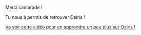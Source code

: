 
Merci camarade ! 

Tu nous à permis de retrouver Osiris ! 

[Va voir cette vidéo pour en apprendre un peu plus sur Osiris !](https://www.youtube.com/watch?v=RqTmmtpYY00)
